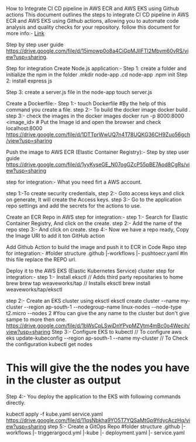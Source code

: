 How to Integrate CI CD pipeline in AWS ECR and AWS EKS using Github actions
This document outlines the steps to integrate CI CD pipeline in AWS ECR and AWS EKS using Github actions, allowing you to automate code analysis and quality checks for your repository.
follow this document for more info:- [Link](https://towardsaws.com/containerize-node-js-a25b7e9a1e85)

Step by step user guide https://drive.google.com/file/d/15imowp0o8a4CiGpMJIIFTI2Mbvm60vRS/view?usp=sharing.

Step for integration
Create Node.js application:- 
Step 1: create a folder and initialize the npm in the folder
          .mkdir node-app
          .cd node-app
          .npm init
Step 2: install express js

Step 3: create a server.js file in the node-app 
        touch server.js
        
Create a Dockerfile:-
Step 1:- touch Dockerfile #By the help of this command you create a file.
step 2:- To build the docker image
          docker build .
step 3:- check the images in the
          docker images
          docker run -p 8000:8000 <image_id> # Put the Image id and open the browser and check localhost:8000
          https://drive.google.com/file/d/1DTTprWwUQ7n4T78UQKG36CH9Zuo56gch/view?usp=sharing

Push the image to AWS ECR (Elastic Container Registry):- 
Step by step user guide https://drive.google.com/file/d/1yyKyseGE_N07ogGZcP55pBE7Aod8CgRs/view?usp=sharing

step for integration:-
What you need firt a AWS account.

step 1:-To create security credentials,
step 2:- Goto access keys and click on generate, It will create the Access keys.
step 3:- Go to the application repo settings and add the secrets for the actions to use.


Create an ECR Repo in AWS
step for integration:- 
step 1:- Search for Elastic Container Registry, And click on the create.
step 2:- Add the name of the repo
step 3:- And click on create.
step 4:- Now we have a repo ready, Copy the Image URI to add it ton GitHub action


Add Github Action to build the image and push it to ECR in Code Repo
step for integration:- 
#folder structure
.github
|-workflows
      |- pushtoecr.yaml #In this file replace the REPO url.



Deploy it to the AWS EKS (Elastic Kubernetes Service) cluster
step for integration:- 
step 1:- Install eksctl
// Adds third party repositaries to home brew
brew tap weaveworks/tap
// Installs eksctl
brew install weaveworks/tap/eksctl

step 2:-  Create an EKS cluster using eksctl
eksctl create cluster --name my-cluster --region ap-south-1 --nodegroup-name linux-nodes  --node-type t2.micro --nodes 2
#You can give the any name to the cluster but don't give sampe to more then one.
https://drive.google.com/file/d/1bWsCpLSwjDnYPypMZVtm4mBc0o4Wecih/view?usp=sharing
Step 3:- Configure EKS to kubectl
// To configure
aws eks update-kubeconfig --region ap-south-1 --name my-cluster
// To Check the configuration 
kubectl get nodes
# This will give the the nodes you have in the cluster as output

Step 4:- You deploy the application to the EKS with following commands directly.

kubectl apply -f  kube.yaml service.yaml
https://drive.google.com/file/d/11qsNbkha9YO5T7YQSaMtGp9YdycAczHq/view?usp=sharing
step 5:- Create a GitOps Repo
#folder structure
.github
|-workflows
      |- triggerargocd.yml
|-kube
   |- deployment.yaml
   |- service.yaml
   
   
   
   
   

